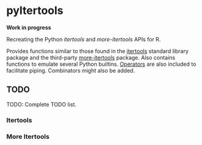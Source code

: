 pyItertools
===========

**Work in progress**

Recreating the Python *itertools* and *more-itertools* APIs for R.

Provides functions similar to those found in the
[itertools](https://docs.python.org/3/library/itertools.html) standard library
package and the third-party
[more-itertools](https://more-itertools.readthedocs.io/en/stable/index.html)
package. Also contains functions to emulate several Python builtins.
[Operators](https://docs.python.org/3/library/operator.html) are also included
to facilitate piping. Combinators might also be added.

## TODO

TODO: Complete TODO list.

### Itertools

### More Itertools
